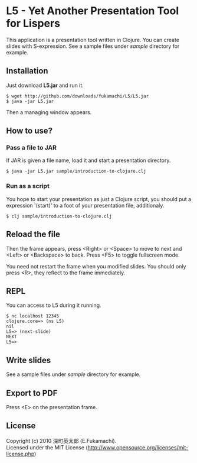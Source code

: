 # L5 - Yet Another Presentation Tool for Lispers

This application is a presentation tool written in Clojure. You can create slides with S-expression. See a sample files under _sample_ directory for example.

## Installation

Just download **L5.jar** and run it.

    $ wget http://github.com/downloads/fukamachi/L5/L5.jar
    $ java -jar L5.jar

Then a managing window appears.

## How to use?

### Pass a file to JAR

If JAR is given a file name, load it and start a presentation directory.

    $ java -jar L5.jar sample/introduction-to-clojure.clj

### Run as a script

You hope to start your presentation as just a Clojure script, you should put a expression '(start)' to a foot of your presentation file, additionaly.

    $ clj sample/introduction-to-clojure.clj

## Reload the file

Then the frame appears, press &lt;Right&gt; or &lt;Space&gt; to move to next and &lt;Left&gt; or &lt;Backspace&gt; to back. Press &lt;F5&gt; to toggle fullscreen mode.

You need not restart the frame when you modified slides. You should only press &lt;R&gt;, they reflect to the frame immediately.

## REPL

You can access to L5 during it running.

    $ nc localhost 12345
    clojure.core=> (ns L5)
    nil
    L5=> (next-slide)
    NEXT
    L5=>

## Write slides

See a sample files under _sample_ directory for example.

## Export to PDF

Press &lt;E&gt; on the presentation frame.

## License

Copyright (c) 2010 深町英太郎 (E.Fukamachi).  
Licensed under the MIT License (http://www.opensource.org/licenses/mit-license.php)

